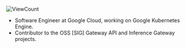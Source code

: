 ![ViewCount](https://views.whatilearened.today/views/github/bexxmodd/bexxmodd.svg?cache=remove)

* Software Engineer at Google Cloud, working on Google Kubernetes Engine.
* Contributor to the OSS [SIG] Gateway API and Inference Gateway projects.
